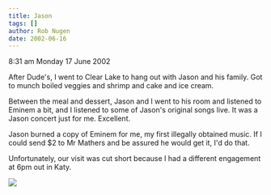 ```yaml
---
title: Jason
tags: []
author: Rob Nugen
date: 2002-06-16
---
```


<p class=date>8:31 am Monday 17 June 2002</p>

<p>After Dude's, I went to Clear Lake to hang out with Jason and his family.
Got to munch boiled veggies and shrimp and cake and ice cream.</p>

<p>Between the meal and dessert, Jason and I went to his room and listened
to Eminem a bit, and I listened to some of Jason's original songs live.  It
was a Jason concert just for me.  Excellent.</p>

<p>Jason burned a copy of Eminem for me, my first illegally obtained music.
If I could send $2 to Mr Mathers and be assured he would get it, I'd do
that.</p>

<p>Unfortunately, our visit was cut short because I had a different
engagement at 6pm out in Katy.</p>

<p><img src="/images/rob/wL-ROB.gif"/></p>


